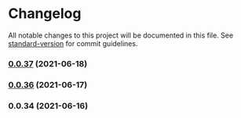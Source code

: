 # Changelog

All notable changes to this project will be documented in this file. See [standard-version](https://github.com/conventional-changelog/standard-version) for commit guidelines.

### [0.0.37](https://github.com/totvs/tds-languageclient/compare/v0.0.36...v0.0.37) (2021-06-18)

### [0.0.36](https://github.com/totvs/tds-languageclient/compare/v0.0.35...v0.0.36) (2021-06-17)

### 0.0.34 (2021-06-16)
